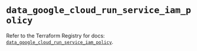 # `data_google_cloud_run_service_iam_policy`

Refer to the Terraform Registry for docs: [`data_google_cloud_run_service_iam_policy`](https://registry.terraform.io/providers/hashicorp/google/5.43.0/docs/data-sources/cloud_run_service_iam_policy).
